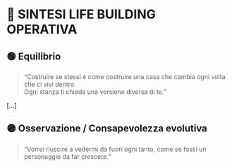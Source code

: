 # 🧭 SINTESI LIFE BUILDING OPERATIVA

## 🟢 Equilibrio

> “Costruire se stessi è come costruire una casa che cambia ogni volta che ci vivi dentro.  
> Ogni stanza ti chiede una versione diversa di te.”

[...]

## 🟣 Osservazione / Consapevolezza evolutiva

> “Vorrei riuscire a vedermi da fuori ogni tanto, come se fossi un personaggio da far crescere.”

